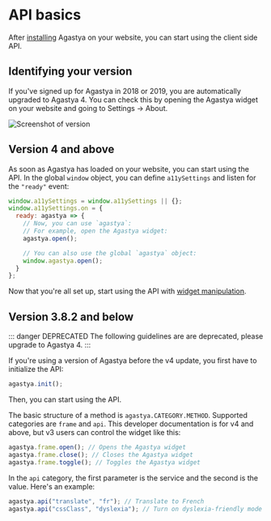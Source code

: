 # API basics

After [installing](installation.html) Agastya on your website, you can start using the client side API.

## Identifying your version

If you've signed up for Agastya in 2018 or 2019, you are automatically upgraded to Agastya 4. You can check this by opening the Agastya widget on your website and going to Settings → About.

![Screenshot of version](https://public-cdn.oswaldlabs.com/help-assets/Screenshot%202019-03-17%20at%2015.31.42.png)

## Version 4 and above

As soon as Agastya has loaded on your website, you can start using the API. In the global `window` object, you can define `a11ySettings` and listen for the `"ready"` event:

```js
window.a11ySettings = window.a11ySettings || {};
window.a11ySettings.on = {
  ready: agastya => {
    // Now, you can use `agastya`:
    // For example, open the Agastya widget:
    agastya.open();

    // You can also use the global `agastya` object:
    window.agastya.open();
  }
};
```

Now that you're all set up, start using the API with [widget manipulation](widget.html).

## Version 3.8.2 and below

::: danger DEPRECATED
The following guidelines are are deprecated, please upgrade to Agastya 4.
:::

If you're using a version of Agastya before the v4 update, you first have to initialize the API:

```js
agastya.init();
```

Then, you can start using the API.

The basic structure of a method is `agastya.CATEGORY.METHOD`. Supported categories are `frame` and `api`. This developer documentation is for v4 and above, but v3 users can control the widget like this:

```js
agastya.frame.open(); // Opens the Agastya widget
agastya.frame.close(); // Closes the Agastya widget
agastya.frame.toggle(); // Toggles the Agastya widget
```

In the `api` category, the first parameter is the service and the second is the value. Here's an example:

```js
agastya.api("translate", "fr"); // Translate to French
agastya.api("cssClass", "dyslexia"); // Turn on dyslexia-friendly mode
```
